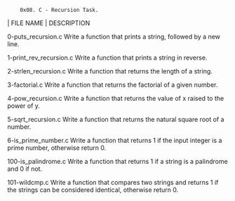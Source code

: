 		0x08. C - Recursion Task.

|	FILE NAME	|	DESCRIPTION

0-puts_recursion.c	 Write a function that prints a string, followed by a new line.

1-print_rev_recursion.c  Write a function that prints a string in reverse.

2-strlen_recursion.c	 Write a function that returns the length of a string.

3-factorial.c		 Write a function that returns the factorial of a given number.

4-pow_recursion.c	 Write a function that returns the value of x raised to the power of y.

5-sqrt_recursion.c 	 Write a function that returns the natural square root of a number.

6-is_prime_number.c	 Write a function that returns 1 if the input integer is a prime number, otherwise return 0.

100-is_palindrome.c	 Write a function that returns 1 if a string is a palindrome and 0 if not.

101-wildcmp.c		 Write a function that compares two strings and returns 1 if the strings can be considered identical, otherwise return 0.
